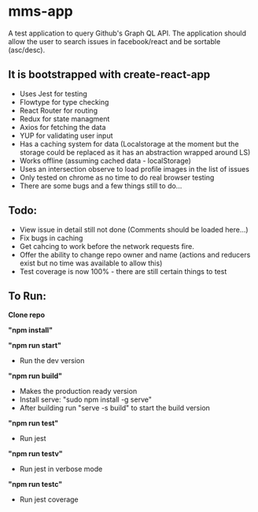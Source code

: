 # mms-app

A test application to query Github's Graph QL API. The application should allow the user to search issues in facebook/react and be sortable (asc/desc).

## It is bootstrapped with create-react-app
* Uses Jest for testing
* Flowtype for type checking
* React Router for routing
* Redux for state managment
* Axios for fetching the data
* YUP for validating user input
* Has a caching system for data (Localstorage at the moment but the storage could be replaced as it has an abstraction wrapped around LS)
* Works offline (assuming cached data - localStorage)
* Uses an intersection observe to load profile images in the list of issues
* Only tested on chrome as no time to do real browser testing
* There are some bugs and a few things still to do... 

## Todo:
* View issue in detail still not done (Comments should be loaded here...)
* Fix bugs in caching
* Get cahcing to work before the network requests fire.
* Offer the ability to change repo owner and name (actions and reducers exist but no time was available to allow this)
* Test coverage is now 100% - there are still certain things to test

## To Run:
**Clone repo**

**"npm install"**

**"npm run start"**
* Run the dev version

**"npm run build"**
* Makes the production ready version
* Install serve: "sudo npm install -g serve"
* After building run "serve -s build" to start the build version

**"npm run test"**
* Run jest

**"npm run testv"**
* Run jest in verbose mode

**"npm run testc"**
* Run jest coverage
